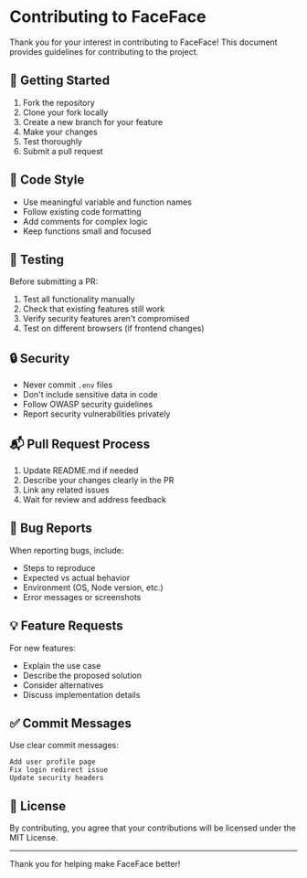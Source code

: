 # Contributing to FaceFace

Thank you for your interest in contributing to FaceFace! This document provides guidelines for contributing to the project.

## 🚀 Getting Started

1. Fork the repository
2. Clone your fork locally
3. Create a new branch for your feature
4. Make your changes
5. Test thoroughly
6. Submit a pull request

## 📝 Code Style

- Use meaningful variable and function names
- Follow existing code formatting
- Add comments for complex logic
- Keep functions small and focused

## 🧪 Testing

Before submitting a PR:

1. Test all functionality manually
2. Check that existing features still work
3. Verify security features aren't compromised
4. Test on different browsers (if frontend changes)

## 🔒 Security

- Never commit `.env` files
- Don't include sensitive data in code
- Follow OWASP security guidelines
- Report security vulnerabilities privately

## 📬 Pull Request Process

1. Update README.md if needed
2. Describe your changes clearly in the PR
3. Link any related issues
4. Wait for review and address feedback

## 🐛 Bug Reports

When reporting bugs, include:

- Steps to reproduce
- Expected vs actual behavior
- Environment (OS, Node version, etc.)
- Error messages or screenshots

## 💡 Feature Requests

For new features:

- Explain the use case
- Describe the proposed solution
- Consider alternatives
- Discuss implementation details

## ✅ Commit Messages

Use clear commit messages:

```
Add user profile page
Fix login redirect issue
Update security headers
```

## 📄 License

By contributing, you agree that your contributions will be licensed under the MIT License.

---

Thank you for helping make FaceFace better!








